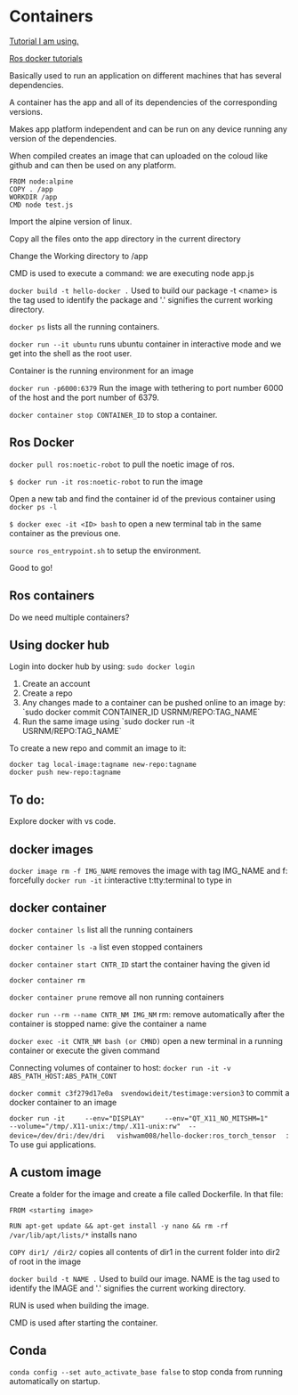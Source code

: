 # Containers
<a href="https://youtu.be/pTFZFxd4hOI?si=69S6WmAiZ4Y52x-h">Tutorial I am using.</a>


<a href="http://wiki.ros.org/docker/Tutorials">Ros docker tutorials</a>

Basically used to run an application on different machines that has several dependencies. 

A container has the app and all of its dependencies of the corresponding versions.

Makes app platform independent and can be run on any device running any version of the dependencies.

When compiled creates an image that can uploaded on the coloud like github and can then be used on any platform.

```
FROM node:alpine 
COPY . /app
WORKDIR /app
CMD node test.js
```

Import the alpine version of linux.

Copy all the files onto the app directory in the current directory

Change the Working directory to /app

CMD is used to execute a command: we are executing node app.js

`docker build -t hello-docker .` 	Used to build our package -t \<name\> is the tag used to identify the package and '.' signifies the current working directory.

`docker ps` lists all the running containers.

`docker run --it ubuntu` runs ubuntu container in interactive mode and we get into the shell as the root user.

Container is the running environment for an image

`docker run -p6000:6379` Run the image with tethering to port number 6000 of the host and the port number of 6379.

`docker container stop CONTAINER_ID` to stop a container.


## Ros Docker
`docker pull ros:noetic-robot` to pull the noetic image of ros.

`$ docker run -it ros:noetic-robot` to run the image

Open a new tab and find the container id of the previous container using `docker ps -l`

`$ docker exec -it <ID> bash` to open a new terminal tab in the same container as the previous one.

`source ros_entrypoint.sh` to setup the environment.

Good to go!

## Ros containers
Do we need multiple containers?


## Using docker hub
Login into docker hub by using: `sudo docker login`
<ol>
	<li>Create an account</li>
	<li>Create a repo</li>
	<li>Any changes made to a container can be pushed online to an image by: `sudo docker commit CONTAINER_ID USRNM/REPO:TAG_NAME`</li>
	<li>Run the same image using `sudo docker run -it USRNM/REPO:TAG_NAME`</li>
</ol>

To create a new repo and commit an image to it:
```
docker tag local-image:tagname new-repo:tagname
docker push new-repo:tagname
```

## To do:
Explore docker with vs code.

## docker images
`docker image rm -f IMG_NAME` removes the image with tag IMG_NAME and f: forcefully
`docker run -it` i:interactive t:tty:terminal to type in


## docker container
`docker container ls` list all the running containers

`docker container ls -a` list even stopped containers

`docker container start CNTR_ID` start the container having the given id

`docker container rm`

`docker container prune` remove all non running containers

`docker run --rm --name CNTR_NM IMG_NM` rm: remove automatically after the container is stopped name: give the container a name

`docker exec -it CNTR_NM bash (or CMND)` open a new terminal in  a running container or execute the given command

Connecting volumes of container to host: `docker run -it -v ABS_PATH_HOST:ABS_PATH_CONT`

`docker commit c3f279d17e0a  svendowideit/testimage:version3` to commit a docker container to an image


`docker run -it     --env="DISPLAY"     --env="QT_X11_NO_MITSHM=1"     --volume="/tmp/.X11-unix:/tmp/.X11-unix:rw"  --device=/dev/dri:/dev/dri   vishwam008/hello-docker:ros_torch_tensor  ` : To use gui applications.


## A custom image
Create a folder for the image and create a file called Dockerfile. In that file:

`FROM <starting image>`

`RUN apt-get update && apt-get install -y nano && rm -rf /var/lib/apt/lists/*` installs nano 

`COPY dir1/ /dir2/` copies all contents of dir1 in the current folder into dir2 of root in the image

`docker build -t NAME .` 	Used to build our image. NAME is the tag used to identify the IMAGE and '.' signifies the current working directory.

RUN is used when building the image.

CMD is used after starting the container.

## Conda
`conda config --set auto_activate_base false` to stop conda from running automatically on startup.


